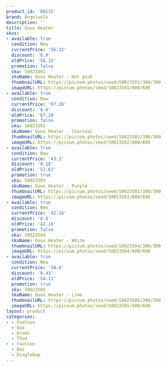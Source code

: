 ```yaml
---
product_id: '00235'
brand: Angelwalk
description: ''
title: Quux Heater
skus:
- available: true
  condition: New
  currentPrice: '56.32'
  discount: '0.0'
  oldPrice: '56.32'
  promotion: false
  sku: S0023501
  skuName: Quux Heater - Hot pink
  thumbnailURL: https://picsum.photos/seed/S0023501/300/300
  imageURL: https://picsum.photos/seed/S0023501/600/600
- available: true
  condition: New
  currentPrice: '67.28'
  discount: '0.0'
  oldPrice: '67.28'
  promotion: false
  sku: S0023502
  skuName: Quux Heater - Charcoal
  thumbnailURL: https://picsum.photos/seed/S0023502/300/300
  imageURL: https://picsum.photos/seed/S0023502/600/600
- available: true
  condition: New
  currentPrice: '43.3'
  discount: '0.18'
  oldPrice: '52.62'
  promotion: true
  sku: S0023503
  skuName: Quux Heater - Purple
  thumbnailURL: https://picsum.photos/seed/S0023503/300/300
  imageURL: https://picsum.photos/seed/S0023503/600/600
- available: true
  condition: New
  currentPrice: '42.16'
  discount: '0.0'
  oldPrice: '42.16'
  promotion: false
  sku: S0023504
  skuName: Quux Heater - White
  thumbnailURL: https://picsum.photos/seed/S0023504/300/300
  imageURL: https://picsum.photos/seed/S0023504/600/600
- available: true
  condition: New
  currentPrice: '30.6'
  discount: '0.43'
  oldPrice: '54.11'
  promotion: true
  sku: S0023505
  skuName: Quux Heater - Lime
  thumbnailURL: https://picsum.photos/seed/S0023505/300/300
  imageURL: https://picsum.photos/seed/S0023505/600/600
layout: product
categories:
- - Fashion
  - Qux
  - Dredz
  - Thud
- - Fashion
  - Baz
  - Dinglebop
---
```

